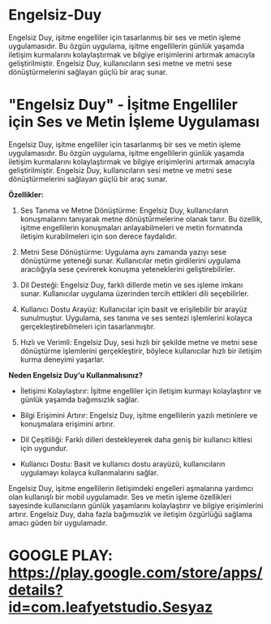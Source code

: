 # Engelsiz-Duy
Engelsiz Duy, işitme engelliler için tasarlanmış bir ses ve metin işleme uygulamasıdır. Bu özgün uygulama, işitme engellilerin günlük yaşamda iletişim kurmalarını kolaylaştırmak ve bilgiye erişimlerini artırmak amacıyla geliştirilmiştir. Engelsiz Duy, kullanıcıların sesi metne ve metni sese dönüştürmelerini sağlayan güçlü bir araç sunar.


# "Engelsiz Duy" - İşitme Engelliler için Ses ve Metin İşleme Uygulaması

Engelsiz Duy, işitme engelliler için tasarlanmış bir ses ve metin işleme uygulamasıdır. Bu özgün uygulama, işitme engellilerin günlük yaşamda iletişim kurmalarını kolaylaştırmak ve bilgiye erişimlerini artırmak amacıyla geliştirilmiştir. Engelsiz Duy, kullanıcıların sesi metne ve metni sese dönüştürmelerini sağlayan güçlü bir araç sunar.

**Özellikler:**

1. Ses Tanıma ve Metne Dönüştürme: Engelsiz Duy, kullanıcıların konuşmalarını tanıyarak metne dönüştürmelerine olanak tanır. Bu özellik, işitme engellilerin konuşmaları anlayabilmeleri ve metin formatında iletişim kurabilmeleri için son derece faydalıdır.

2. Metni Sese Dönüştürme: Uygulama aynı zamanda yazıyı sese dönüştürme yeteneği sunar. Kullanıcılar metin girdilerini uygulama aracılığıyla sese çevirerek konuşma yeteneklerini geliştirebilirler.

3. Dil Desteği: Engelsiz Duy, farklı dillerde metin ve ses işleme imkanı sunar. Kullanıcılar uygulama üzerinden tercih ettikleri dili seçebilirler.

4. Kullanıcı Dostu Arayüz: Kullanıcılar için basit ve erişilebilir bir arayüz sunulmuştur. Uygulama, ses tanıma ve ses sentezi işlemlerini kolayca gerçekleştirebilmeleri için tasarlanmıştır.

5. Hızlı ve Verimli: Engelsiz Duy, sesi hızlı bir şekilde metne ve metni sese dönüştürme işlemlerini gerçekleştirir, böylece kullanıcılar hızlı bir iletişim kurma deneyimi yaşarlar.

**Neden Engelsiz Duy'u Kullanmalısınız?**

- İletişimi Kolaylaştırır: İşitme engelliler için iletişim kurmayı kolaylaştırır ve günlük yaşamda bağımsızlık sağlar.

- Bilgi Erişimini Artırır: Engelsiz Duy, işitme engellilerin yazılı metinlere ve konuşmalara erişimini artırır.

- Dil Çeşitliliği: Farklı dilleri destekleyerek daha geniş bir kullanıcı kitlesi için uygundur.

- Kullanıcı Dostu: Basit ve kullanıcı dostu arayüzü, kullanıcıların uygulamayı kolayca kullanmalarını sağlar.

Engelsiz Duy, işitme engellilerin iletişimdeki engelleri aşmalarına yardımcı olan kullanışlı bir mobil uygulamadır. Ses ve metin işleme özellikleri sayesinde kullanıcıların günlük yaşamlarını kolaylaştırır ve bilgiye erişimlerini artırır. Engelsiz Duy, daha fazla bağımsızlık ve iletişim özgürlüğü sağlama amacı güden bir uygulamadır.


# GOOGLE PLAY: https://play.google.com/store/apps/details?id=com.leafyetstudio.Sesyaz
